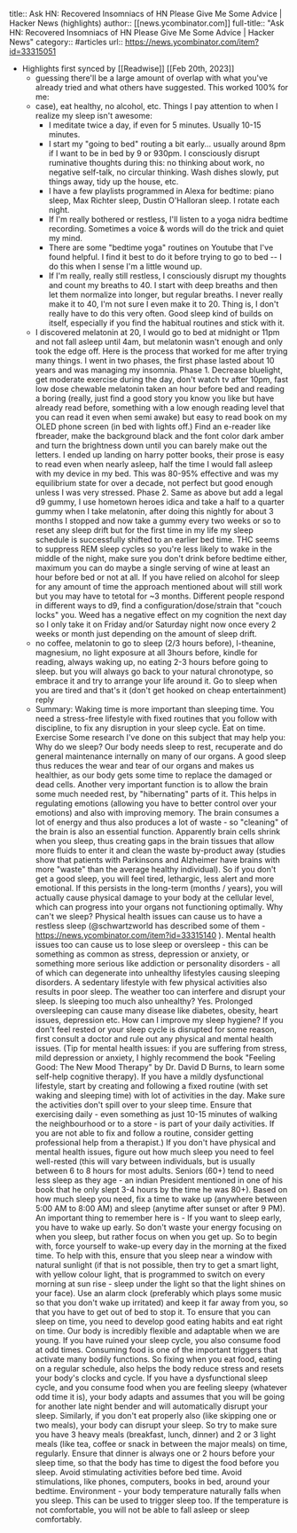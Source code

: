 title:: Ask HN: Recovered Insomniacs of HN Please Give Me Some Advice | Hacker News (highlights)
author:: [[news.ycombinator.com]]
full-title:: "Ask HN: Recovered Insomniacs of HN Please Give Me Some Advice | Hacker News"
category:: #articles
url:: https://news.ycombinator.com/item?id=33315051

- Highlights first synced by [[Readwise]] [[Feb 20th, 2023]]
	- guessing there'll be a large amount of overlap with what you've already tried and what others have suggested. This worked 100% for me:
	- case), eat healthy, no alcohol, etc.
	  Things I pay attention to when I realize my sleep isn't awesome:
	  * I meditate twice a day, if even for 5 minutes. Usually 10-15 minutes.
	  * I start my "going to bed" routing a bit early... usually around 8pm if I want to be in bed by 9 or 930pm. I consciously disrupt ruminative thoughts during this: no thinking about work, no negative self-talk, no circular thinking. Wash dishes slowly, put things away, tidy up the house, etc.
	  * I have a few playlists programmed in Alexa for bedtime: piano sleep, Max Richter sleep, Dustin O'Halloran sleep. I rotate each night.
	  * If I'm really bothered or restless, I'll listen to a yoga nidra bedtime recording. Sometimes a voice & words will do the trick and quiet my mind.
	  * There are some "bedtime yoga" routines on Youtube that I've found helpful. I find it best to do it before trying to go to bed -- I do this when I sense I'm a little wound up.
	  * If I'm really, really still restless, I consciously disrupt my thoughts and count my breaths to 40. I start with deep breaths and then let them normalize into longer, but regular breaths. I never really make it to 40, I'm not sure I even make it to 20.
	  Thing is, I don't really have to do this very often. Good sleep kind of builds on itself, especially if you find the habitual routines and stick with it.
	- I discovered melatonin at 20, I would go to bed at midnight or 11pm and not fall asleep until 4am, but melatonin wasn't enough and only took the edge off. Here is the process that worked for me after trying many things.
	  I went in two phases, the first phase lasted about 10 years and was managing my insomnia.
	  Phase 1. Decrease bluelight, get moderate exercise during the day, don't watch tv after 10pm, fast low dose chewable melatonin taken an hour before bed and reading a boring (really, just find a good story you know you like but have already read before, something with a low enough reading level that you can read it even when semi awake) but easy to read book on my OLED phone screen (in bed with lights off.) Find an e-reader like fbreader, make the background black and the font color dark amber and turn the brightness down until you can barely make out the letters. I ended up landing on harry potter books, their prose is easy to read even when nearly asleep, half the time I would fall asleep with my device in my bed. This was 80-95% effective and was my equilibrium state for over a decade, not perfect but good enough unless I was very stressed.
	  Phase 2. Same as above but add a legal d9 gummy, I use hometown heroes idica and take a half to a quarter gummy when I take melatonin, after doing this nightly for about 3 months I stopped and now take a gummy every two weeks or so to reset any sleep drift but for the first time in my life my sleep schedule is successfully shifted to an earlier bed time. THC seems to suppress REM sleep cycles so you're less likely to wake in the middle of the night, make sure you don't drink before bedtime either, maximum you can do maybe a single serving of wine at least an hour before bed or not at all. If you have relied on alcohol for sleep for any amount of time the approach mentioned about will still work but you may have to tetotal for ~3 months.
	  Different people respond in different ways to d9, find a configuration/dose/strain that "couch locks" you. Weed has a negative effect on my cognition the next day so I only take it on Friday and/or Saturday night now once every 2 weeks or month just depending on the amount of sleep drift.
	- no coffee, melatonin to go to sleep (2/3 hours before), l-theanine, magnesium, no light exposure at all 3hours before, kindle for reading, always waking up, no eating 2-3 hours before going to sleep.
	  but
	  you will always go back to your natural chronotype, so embrace it and try to arrange your life around it. Go to sleep when you are tired and that's it (don't get hooked on cheap entertainment)
	  reply
	- Summary: Waking time is more important than sleeping time. You need a stress-free lifestyle with fixed routines that you follow with discipline, to fix any disruption in your sleep cycle. Eat on time. Exercise
	  Some research I've done on this subject that may help you:
	  Why do we sleep?
	  Our body needs sleep to rest, recuperate and do general maintenance internally on many of our organs. A good sleep thus reduces the wear and tear of our organs and makes us healthier, as our body gets some time to replace the damaged or dead cells. Another very important function is to allow the brain some much needed rest, by "hibernating" parts of it. This helps in regulating emotions (allowing you have to better control over your emotions) and also with improving memory. The brain consumes a lot of energy and thus also produces a lot of waste - so "cleaning" of the brain is also an essential function. Apparently brain cells shrink when you sleep, thus creating gaps in the brain tissues that allow more fluids to enter it and clean the waste by-product away (studies show that patients with Parkinsons and Alzheimer have brains with more "waste" than the average healthy individual).
	  So if you don't get a good sleep, you will feel tired, lethargic, less alert and more emotional. If this persists in the long-term (months / years), you will actually cause physical damage to your body at the cellular level, which can progress into your organs not functioning optimally.
	  Why can't we sleep?
	  Physical health issues can cause us to have a restless sleep (@schwartzworld has described some of them - https://news.ycombinator.com/item?id=33315140 ). Mental health issues too can cause us to lose sleep or oversleep - this can be something as common as stress, depression or anxiety, or something more serious like addiction or personality disorders - all of which can degenerate into unhealthy lifestyles causing sleeping disorders. A sedentary lifestyle with few physical activities also results in poor sleep. The weather too can interfere and disrupt your sleep.
	  Is sleeping too much also unhealthy?
	  Yes. Prolonged oversleeping can cause many disease like diabetes, obesity, heart issues, depression etc.
	  How can I improve my sleep hygiene?
	  If you don't feel rested or your sleep cycle is disrupted for some reason, first consult a doctor and rule out any physical and mental health issues. (Tip for mental health issues: if you are suffering from stress, mild depression or anxiety, I highly recommend the book "Feeling Good: The New Mood Therapy" by Dr. David D Burns, to learn some self-help cognitive therapy). If you have a mildly dysfunctional lifestyle, start by creating and following a fixed routine (with set waking and sleeping time) with lot of activities in the day. Make sure the activities don't spill over to your sleep time. Ensure that exercising daily - even something as just 10-15 minutes of walking the neighbourhood or to a store - is part of your daily activities. If you are not able to fix and follow a routine, consider getting professional help from a therapist.)
	  If you don't have physical and mental health issues, figure out how much sleep you need to feel well-rested (this will vary between individuals, but is usually between 6 to 8 hours for most adults. Seniors (60+) tend to need less sleep as they age - an indian President mentioned in one of his book that he only slept 3-4 hours by the time he was 80+). Based on how much sleep you need, fix a time to wake up (anywhere between 5:00 AM to 8:00 AM) and sleep (anytime after sunset or after 9 PM).
	  An important thing to remember here is - If you want to sleep early, you have to wake up early. So don't waste your energy focusing on when you sleep, but rather focus on when you get up.
	  So to begin with, force yourself to wake-up every day in the morning at the fixed time. To help with this, ensure that you sleep near a window with natural sunlight (if that is not possible, then try to get a smart light, with yellow colour light, that is programmed to switch on every morning at sun rise - sleep under the light so that the light shines on your face). Use an alarm clock (preferably which plays some music so that you don't wake up irritated) and keep it far away from you, so that you have to get out of bed to stop it.
	  To ensure that you can sleep on time, you need to develop good eating habits and eat right on time. Our body is incredibly flexible and adaptable when we are young. If you have ruined your sleep cycle, you also consume food at odd times. Consuming food is one of the important triggers that activate many bodily functions. So fixing when you eat food, eating on a regular schedule, also helps the body reduce stress and resets your body's clocks and cycle. If you have a dysfunctional sleep cycle, and you consume food when you are feeling sleepy (whatever odd time it is), your body adapts and assumes that you will be going for another late night bender and will automatically disrupt your sleep. Similarly, if you don't eat properly also (like skipping one or two meals), your body can disrupt your sleep. So try to make sure you have 3 heavy meals (breakfast, lunch, dinner) and 2 or 3 light meals (like tea, coffee or snack in between the major meals) on time, regularly. Ensure that dinner is always one or 2 hours before your sleep time, so that the body has time to digest the food before you sleep.
	  Avoid stimulating activities before bed time. Avoid stimulations, like phones, computers, books in bed, around your bedtime.
	  Environment - your body temperature naturally falls when you sleep. This can be used to trigger sleep too. If the temperature is not comfortable, you will not be able to fall asleep or sleep comfortably.